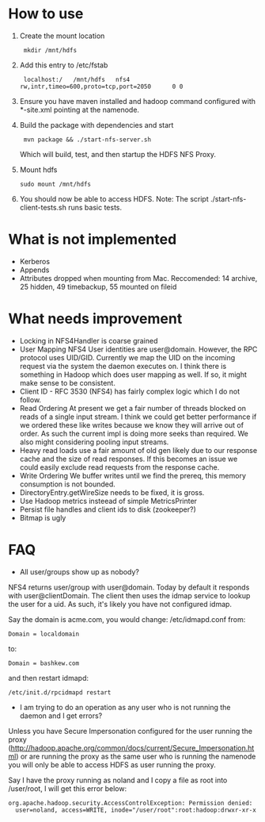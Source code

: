 # How to use

1. Create the mount location

        mkdir /mnt/hdfs

2. Add this entry to /etc/fstab

        localhost:/   /mnt/hdfs   nfs4       rw,intr,timeo=600,proto=tcp,port=2050      0 0

3. Ensure you have maven installed and hadoop command configured with *-site.xml pointing at the namenode.

4. Build the package with dependencies and start

        mvn package && ./start-nfs-server.sh

    Which will build, test, and then startup the HDFS NFS Proxy.

5. Mount hdfs

       sudo mount /mnt/hdfs

6. You should now be able to access HDFS. Note: The script ./start-nfs-client-tests.sh runs basic tests.

# What is not implemented

* Kerberos
* Appends
* Attributes dropped when mounting from Mac. Reccomended: 14 archive, 25 hidden,
 49 timebackup, 55 mounted on fileid

# What needs improvement

* Locking in NFS4Handler is coarse grained
* User Mapping
NFS4 User identities are user@domain. However, the RPC protocol uses UID/GID.
Currently we map the UID on the incoming request via the system the daemon executes on.
I think there is something in Hadoop which does user mapping as well. If so, it might
make sense to be consistent.
* Client ID - RFC 3530 (NFS4) has fairly complex logic which I do not follow.
* Read Ordering
At present we get a fair number of threads blocked on reads of a single input stream.
I think we could get better performance if we ordered these like writes because we
know they will arrive out of order. As such the current impl is doing more seeks
than required. We also might considering pooling input streams.
* Heavy read loads use a fair amount of old gen likely due to our response cache
and the size of read responses. If this becomes an issue we could easily exclude 
read requests from the response cache.
* Write Ordering
We buffer writes until we find the prereq, this memory consumption is not bounded.
* DirectoryEntry.getWireSize needs to be fixed, it is gross.
* Use Hadoop metrics insteead of simple MetricsPrinter
* Persist file handles and client ids to disk (zookeeper?)
* Bitmap is ugly

# FAQ
* All user/groups show up as nobody?

NFS4 returns user/group with user@domain. Today by default it responds with
user@clientDomain. The client then uses the idmap service to lookup the user
for a uid. As such, it's likely you have not configured idmap.

Say the domain is acme.com, you would change: /etc/idmapd.conf from:

    Domain = localdomain

to:

    Domain = bashkew.com

and then restart idmapd:
 
    /etc/init.d/rpcidmapd restart

* I am trying to do an operation as any user who is not running the daemon and
I get errors?

Unless you have Secure Impersonation configured for the user running the proxy
(http://hadoop.apache.org/common/docs/current/Secure_Impersonation.html)
or are running the proxy as the same user who is running the namenode you will
only be able to access HDFS as user running the proxy.

Say I have the proxy running as noland and I copy a file as root into
/user/root, I will get this error below:

    org.apache.hadoop.security.AccessControlException: Permission denied: 
      user=noland, access=WRITE, inode="/user/root":root:hadoop:drwxr-xr-x

